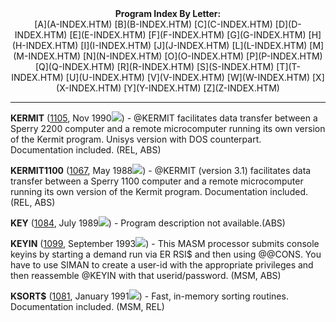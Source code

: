<x-sas-window top="90" bottom="768" left="12" right="542">



<center><b>Program Index By Letter:</b></center>

<center>[A](A-INDEX.HTM) [B](B-INDEX.HTM)
[C](C-INDEX.HTM) [D](D-INDEX.HTM)
[E](E-INDEX.HTM) [F](F-INDEX.HTM)
[G](G-INDEX.HTM) [H](H-INDEX.HTM)
[I](I-INDEX.HTM) [J](J-INDEX.HTM)
[L](L-INDEX.HTM) [M](M-INDEX.HTM)
[N](N-INDEX.HTM) [O](O-INDEX.HTM)
[P](P-INDEX.HTM) [Q](Q-INDEX.HTM)
[R](R-INDEX.HTM) [S](S-INDEX.HTM)
[T](T-INDEX.HTM) [U](U-INDEX.HTM)
[V](V-INDEX.HTM) [W](W-INDEX.HTM)
[X](X-INDEX.HTM) [Y](Y-INDEX.HTM)
[Z](Z-INDEX.HTM)</center>


&#10;
- - -
<b>KERMIT</b> ([1105](1105/INDEX.HTM), Nov 1990![](../IMAGES/OS2200.JPG)) - @KERMIT facilitates data transfer between a
Sperry 2200 computer and a remote microcomputer running its own
version of the Kermit program. Unisys version with DOS counterpart.
Documentation included. (REL, ABS)


<b>KERMIT1100</b> ([1067](1067/INDEX.HTM), May
1988![](../IMAGES/OS2200.JPG)) - @KERMIT (version 3.1) facilitates data
transfer between a Sperry 1100 computer and a remote microcomputer
running its own version of the Kermit program. Documentation
included. (REL, ABS)


<b>KEY</b> ([1084](1084/INDEX.HTM), July 1989![](../IMAGES/OS2200.JPG)) - Program description not available.(ABS)


<b>KEYIN</b> ([1099](1099/INDEX.HTM), September
1993![](../IMAGES/OS2200.JPG)) - This MASM processor submits console keyins by
starting a demand run via ER RSI$ and then using @@CONS. You have to
use SIMAN to create a user-id with the appropriate privileges and
then reassemble @KEYIN with that userid/password. (MSM, ABS)


<b>KSORT$</b> ([1081](1081/INDEX.HTM), January
1991![](../IMAGES/OS2200.JPG)) - Fast, in-memory sorting routines.
Documentation included. (MSM, REL)


&nbsp;


</x-sas-window>